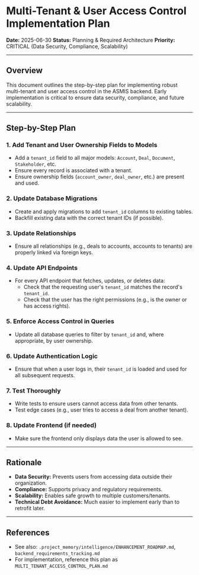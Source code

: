 # Multi-Tenant & User Access Control Implementation Plan

**Date:** 2025-06-30
**Status:** Planning & Required Architecture
**Priority:** CRITICAL (Data Security, Compliance, Scalability)

---

## Overview
This document outlines the step-by-step plan for implementing robust multi-tenant and user access control in the ASMIS backend. Early implementation is critical to ensure data security, compliance, and future scalability.

---

## Step-by-Step Plan

### 1. Add Tenant and User Ownership Fields to Models
- Add a `tenant_id` field to all major models: `Account`, `Deal`, `Document`, `Stakeholder`, etc.
- Ensure every record is associated with a tenant.
- Ensure ownership fields (`account_owner`, `deal_owner`, etc.) are present and used.

### 2. Update Database Migrations
- Create and apply migrations to add `tenant_id` columns to existing tables.
- Backfill existing data with the correct tenant IDs (if possible).

### 3. Update Relationships
- Ensure all relationships (e.g., deals to accounts, accounts to tenants) are properly linked via foreign keys.

### 4. Update API Endpoints
- For every API endpoint that fetches, updates, or deletes data:
  - Check that the requesting user's `tenant_id` matches the record's `tenant_id`.
  - Check that the user has the right permissions (e.g., is the owner or has access rights).

### 5. Enforce Access Control in Queries
- Update all database queries to filter by `tenant_id` and, where appropriate, by user ownership.

### 6. Update Authentication Logic
- Ensure that when a user logs in, their `tenant_id` is loaded and used for all subsequent requests.

### 7. Test Thoroughly
- Write tests to ensure users cannot access data from other tenants.
- Test edge cases (e.g., user tries to access a deal from another tenant).

### 8. Update Frontend (if needed)
- Make sure the frontend only displays data the user is allowed to see.

---

## Rationale
- **Data Security:** Prevents users from accessing data outside their organization.
- **Compliance:** Supports privacy and regulatory requirements.
- **Scalability:** Enables safe growth to multiple customers/tenants.
- **Technical Debt Avoidance:** Much easier to implement early than to retrofit later.

---

## References
- See also: `.project_memory/intelligence/ENHANCEMENT_ROADMAP.md`, `backend_requirements_tracking.md`
- For implementation, reference this plan as `MULTI_TENANT_ACCESS_CONTROL_PLAN.md` 